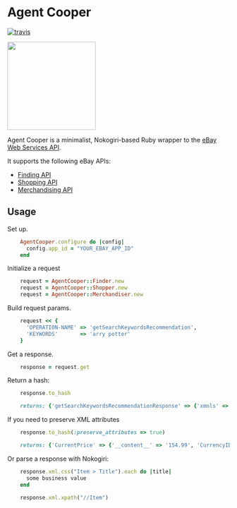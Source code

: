 Agent Cooper
======

[![travis](https://secure.travis-ci.org/rclosner/agent_cooper.png)](http://travis-ci.org/rclosner/agent_cooper)


<img src="https://github.com/rclosner/agent_cooper/raw/master/agent_cooper.jpg" width="200px">


Agent Cooper is a minimalist, Nokogiri-based Ruby wrapper to the [eBay Web Services API](http://developer.ebay.com/).


It supports the following eBay APIs:
  - [Finding API](http://developer.ebay.com/products/finding/)
  - [Shopping API](http://developer.ebay.com/products/shopping/)
  - [Merchandising API](http://developer.ebay.com/products/merchandising/)

Usage
-----
Set up.

```ruby
    AgentCooper.configure do |config|
      config.app_id = "YOUR_EBAY_APP_ID"
    end
```

Initialize a request

```ruby
    request = AgentCooper::Finder.new
    request = AgentCooper::Shopper.new
    request = AgentCooper::Merchandiser.new
```
Build request params.

```ruby
    request << {
      'OPERATION-NAME' => 'getSearchKeywordsRecommendation',
      'KEYWORDS'       => 'arry potter'
    }
```

Get a response.

```ruby
    response = request.get
```

Return a hash:

```ruby
    response.to_hash

    returns: {'getSearchKeywordsRecommendationResponse' => {'xmnls' => 'http://www.ebay.com/marketplace/search/v1/services', 'ack' => 'Success', 'version' => '1.9.0', 'keywords' => 'harry potter'}}
```

If you need to preserve XML attributes

```ruby
    response.to_hash(:preserve_attributes => true)

    returns: {'CurrentPrice' => {'__content__' => '154.99', 'CurrencyID' => 'EUR' }}
```

Or parse a response with Nokogiri:

```ruby
    response.xml.css("Item > Title").each do |title|
      some business value
    end

    response.xml.xpath("//Item")
```
